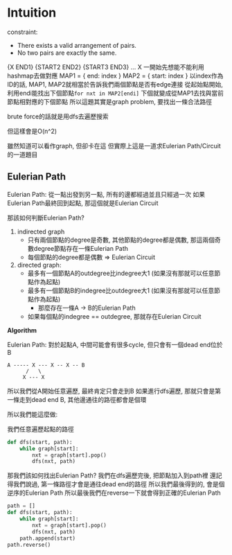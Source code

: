 # Intuition

constraint: 
- There exists a valid arrangement of pairs.
- No two pairs are exactly the same.

{X END1} {START2 END2} {START3 END3} ... X
一開始先想能不能利用hashmap去做對應
MAP1 = { end: index }
MAP2 = { start: index }
以index作為ID的話, MAP1, MAP2就相當於告訴我們兩個節點是否有edge連接
從起始點開始, 利用endi能找出下個節點`for nxt in MAP2[endi]`
下個就變成從MAP1去找與當前節點相對應的下個節點
所以這題其實是graph problem, 要找出一條合法路徑

brute force的話就是用dfs去遍歷搜索

但這樣會是O(n^2)

雖然知道可以看作graph, 但卻卡在這
但實際上這是一道求Eulerian Path/Circuit的一道題目

## Eulerian Path

Eulerian Path: 從一點出發到另一點, 所有的邊都經過並且只經過一次
如果Eulerian Path最終回到起點, 那這個就是Eulerian Circuit

那該如何判斷Eulerian Path?

1. indirected graph
   - 只有兩個節點的degree是奇數, 其他節點的degree都是偶數, 那這兩個奇數degree節點存在一條Eulerian Path
   - 每個節點的degree都是偶數 => Eulerian Circuit
2. directed graph:
   - 最多有一個節點A的outdegree比indegree大1 (如果沒有那就可以任意節點作為起點)
   - 最多有一個節點B的indegree比outdegree大1 (如果沒有那就可以任意節點作為起點)
     - 那麼存在一條A -> B的Eulerian Path 
   - 如果每個點的indegree == outdegree, 那就存在Eulerian Circuit
   
**Algorithm**

Eulerian Path: 對於起點A, 中間可能會有很多cycle, 但只會有一個dead end位於B

```
A ----- X --- X -- X -- B
      /   \
     X --- X
```

所以我們從A開始任意遍歷, 最終肯定只會走到B
如果進行dfs遍歷, 那就只會是第一條走到dead end B, 其他邊通往的路徑都會是個環

所以我們能這麼做:

我們任意遍歷起點的路徑

```py
def dfs(start, path):
    while graph[start]:
        nxt = graph[start].pop()
        dfs(nxt, path)
```

那我們該如何找出Eulerian Path?
我們在dfs遍歷完後, 把節點加入到path裡
還記得我們說過, 第一條路徑才會是通往dead end的路徑
所以我們最後得到的, 會是個逆序的Eulerian Path
所以最後我們在reverse一下就會得到正確的Eulerian Path

```py
path = []
def dfs(start, path):
    while graph[start]:
        nxt = graph[start].pop()
        dfs(nxt, path)
    path.append(start)
path.reverse()
```